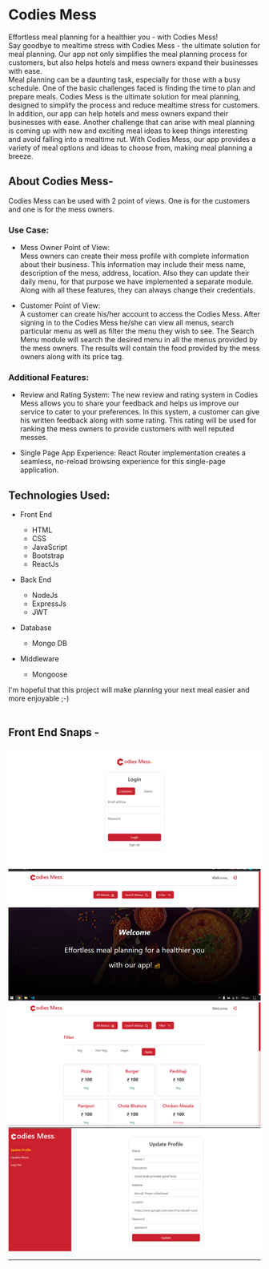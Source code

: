 # Codies Mess
Effortless meal planning for a healthier you - with Codies Mess!<br/>
Say goodbye to mealtime stress with Codies Mess - the ultimate solution for meal planning. Our app not only simplifies the meal planning process for customers, but also helps hotels and mess owners expand their businesses with ease. <br/>
Meal planning can be a daunting task, especially for those with a busy schedule. One of the basic challenges faced is finding the time to plan and prepare meals. Codies Mess is the ultimate solution for meal planning, designed to simplify the process and reduce mealtime stress for customers. In addition, our app can help hotels and mess owners expand their businesses with ease. Another challenge that can arise with meal planning is coming up with new and exciting meal ideas to keep things interesting and avoid falling into a mealtime rut. With Codies Mess, our app provides a variety of meal options and ideas to choose from, making meal planning a breeze.

## About Codies Mess-
Codies Mess can be used with 2 point of views.
One is for the customers and one is for the mess owners.

### Use Case:
- Mess Owner Point of View:<br/>
Mess owners can create their mess profile with complete information about their business. This information may include their mess name, description of the mess, address, location.
Also they can update their daily menu, for that purpose we have implemented a separate module.
Along with all these features, they can always change their credentials.

- Customer Point of View:<br/>
A customer can create his/her account to access the Codies Mess.
After signing in to the Codies Mess he/she can view all menus, search particular menu as well as filter the menu they wish to see.
The Search Menu module will search the desired menu in all the menus provided by the mess owners.
The results will contain the food provided by the mess owners along with its price tag.

### Additional Features:

- Review and Rating System:
The new review and rating system in Codies Mess allows you to share your feedback and helps us improve our service to cater to your preferences. In this system, a customer can give his written feedback along with some rating. This rating will be used for ranking the mess owners to provide customers with well reputed messes. 

- Single Page App Experience:
React Router implementation creates a seamless, no-reload browsing experience for this single-page application.

## Technologies Used:
- Front End
  - HTML
  - CSS
  - JavaScript
  - Bootstrap
  - ReactJs

- Back End
  - NodeJs
  - ExpressJs
  - JWT

- Database
  - Mongo DB

- Middleware  
  - Mongoose

I'm hopeful that this project will make planning your next meal easier and more enjoyable ;-)
<br/><br/>

## Front End Snaps - 
<p align="center">
  <img src="https://github.com/Prathamesh-Patil-GitHub/codies-mess/blob/main/output_Images/output_3.png"> <br/>
  <img src="https://github.com/Prathamesh-Patil-GitHub/codies-mess/blob/main/output_Images/output_1.png"> <br/>
  <img src="https://github.com/Prathamesh-Patil-GitHub/codies-mess/blob/main/output_Images/output_2.png"> <br/>
<img src="https://github.com/Prathamesh-Patil-GitHub/codies-mess/blob/main/output_Images/output_5.png"> <br/>
  
</p>
<hr/>
